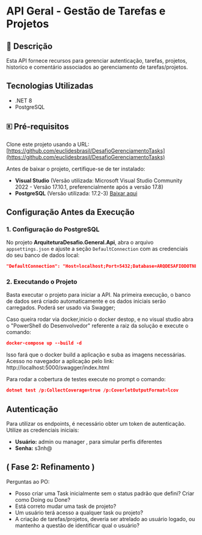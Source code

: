 # API Geral - Gestão de Tarefas e Projetos

## 📌 Descrição

Esta API fornece recursos para gerenciar autenticação, tarefas, projetos, historico e comentário associados ao gerenciamento de tarefas/projetos.

## Tecnologias Utilizadas

- .NET 8
- PostgreSQL

## 🗉 Pré-requisitos

Clone este projeto usando a URL: [https://github.com/euclidesbrasil/DesafioGerenciamentoTasks](https://github.com/euclidesbrasil/DesafioGerenciamentoTasks)

Antes de baixar o projeto, certifique-se de ter instalado:

- **Visual Studio** (Versão utilizada: Microsoft Visual Studio Community 2022 - Versão 17.10.1, preferencialmente após a versão 17.8)
- **PostgreSQL** (Versão utilizada: 17.2-3) [Baixar aqui](https://www.enterprisedb.com/downloads/postgres-postgresql-downloads)

##  Configuração Antes da Execução

### 1. Configuração do PostgreSQL

No projeto **ArquiteturaDesafio.General.Api**, abra o arquivo `appsettings.json` e ajuste a seção `DefaultConnection` com as credenciais do seu banco de dados local:

```json
"DefaultConnection": "Host=localhost;Port=5432;Database=ARQDESAFIODOTNETTASK;Username=postgres;Password=admin"
```

### 2. Executando o Projeto

Basta executar o projeto para iniciar a API. Na primeira execução, o banco de dados será criado automaticamente e os dados iniciais serão carregados. Poderá ser usado via Swagger;

Caso queira rodar via docker,inicio o docker destop, e no visual studio abra o "PowerShell do Desenvolvedor" referente a raiz da solução e execute o comando:
```json
docker-compose up --build -d
```
Isso fará que o docker build a aplicação e suba as imagens necessárias. Acesso no navegador a aplicação pelo link: 
 http://localhost:5000/swagger/index.html
 
 Para rodar a cobertura de testes execute no prompt o comando:
 ```json
 dotnet test /p:CollectCoverage=true /p:CoverletOutputFormat=lcov
 ```
##  Autenticação

Para utilizar os endpoints, é necessário obter um token de autenticação. Utilize as credenciais iniciais:

- **Usuário:** admin ou manager , para simular perfis diferentes
- **Senha:** s3nh@

##  ( Fase 2: Refinamento )
Perguntas ao PO:
- Posso criar uma Task inicialmente sem o status padrão que defini? Criar como Doing ou Done?
- Está correto mudar uma task de projeto?
- Um usuário terá acesso a qualquer task ou projeto?
- A criação de tarefas/projetos, deveria ser atrelado ao usuário logado, ou mantenho a questão de identificar qual o usuário?
